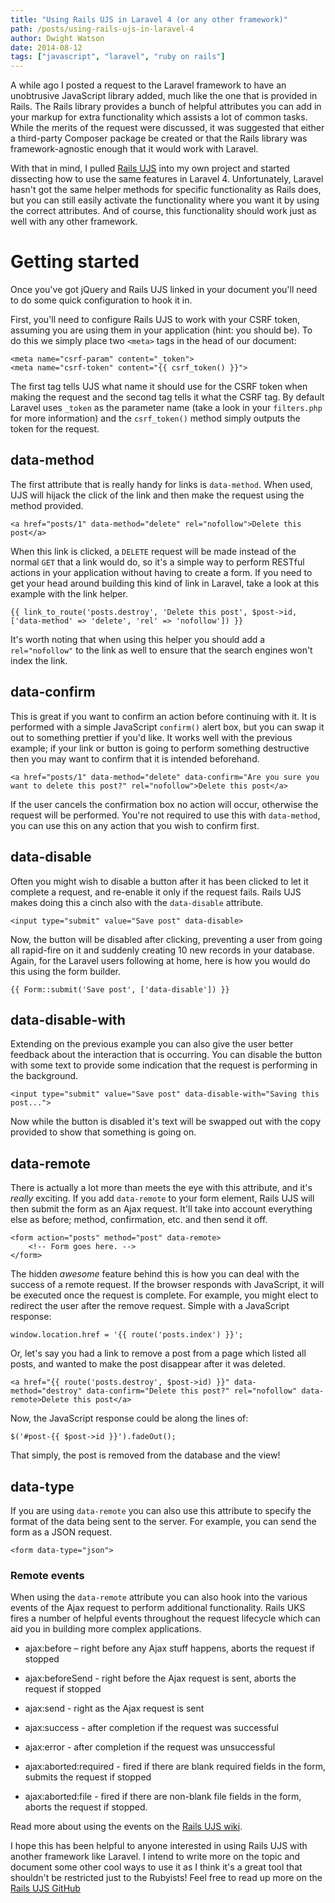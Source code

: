 ```yaml
---
title: "Using Rails UJS in Laravel 4 (or any other framework)"
path: /posts/using-rails-ujs-in-laravel-4
author: Dwight Watson
date: 2014-08-12
tags: ["javascript", "laravel", "ruby on rails"]
---
```


A while ago I posted a request to the Laravel framework to have an unobtrusive JavaScript library added, much like the one that is provided in Rails. The Rails library provides a bunch of helpful attributes you can add in your markup for extra functionality which assists a lot of common tasks. While the merits of the request were discussed, it was suggested that either a third-party Composer package be created or that the Rails library was framework-agnostic enough that it would work with Laravel.

With that in mind, I pulled [Rails UJS](https://github.com/rails/jquery-ujs) into my own project and started dissecting how to use the same features in Laravel 4. Unfortunately, Laravel hasn't got the same helper methods for specific functionality as Rails does, but you can still easily activate the functionality where you want it by using the correct attributes. And of course, this functionality should work just as well with any other framework.

# Getting started

Once you've got jQuery and Rails UJS linked in your document you'll need to do some quick configuration to hook it in.

First, you'll need to configure Rails UJS to work with your CSRF token, assuming you are using them in your application (hint: you should be). To do this we simply place two `<meta>` tags in the head of our document:

	<meta name="csrf-param" content="_token">
	<meta name="csrf-token" content="{{ csrf_token() }}">

The first tag tells UJS what name it should use for the CSRF token when making the request and the second tag tells it what the CSRF tag. By default Laravel uses `_token` as the parameter name (take a look in your `filters.php` for more information) and the `csrf_token()` method simply outputs the token for the request.

## data-method

The first attribute that is really handy for links is `data-method`. When used, UJS will hijack the click of the link and then make the request using the method provided.

	<a href="posts/1" data-method="delete" rel="nofollow">Delete this post</a>

When this link is clicked, a `DELETE` request will be made instead of the normal `GET` that a link would do, so it's a simple way to perform RESTful actions in your application without having to create a form. If you need to get your head around building this kind of link in Laravel, take a look at this example with the link helper.

    {{ link_to_route('posts.destroy', 'Delete this post', $post->id, ['data-method' => 'delete', 'rel' => 'nofollow']) }}

It's worth noting that when using this helper you should add a `rel="nofollow"` to the link as well to ensure that the search engines won't index the link.

## data-confirm

This is great if you want to confirm an action before continuing with it. It is performed with a simple JavaScript `confirm()` alert box, but you can swap it out to something prettier if you'd like. It works well with the previous example; if your link or button is going to perform something destructive then you may want to confirm that it is intended beforehand.

    <a href="posts/1" data-method="delete" data-confirm="Are you sure you want to delete this post?" rel="nofollow">Delete this post</a>

If the user cancels the confirmation box no action will occur, otherwise the request will be performed. You're not required to use this with `data-method`, you can use this on any action that you wish to confirm first.

## data-disable

Often you might wish to disable a button after it has been clicked to let it complete a request, and re-enable it only if the request fails. Rails UJS makes doing this a cinch also with the `data-disable` attribute.

	<input type="submit" value="Save post" data-disable>

Now, the button will be disabled after clicking, preventing a user from going all rapid-fire on it and suddenly creating 10 new records in your database. Again, for the Laravel users following at home, here is how you would do this using the form builder.

    {{ Form::submit('Save post', ['data-disable']) }}

## data-disable-with

Extending on the previous example you can also give the user better feedback about the interaction that is occurring. You can disable the button with some text to provide some indication that the request is performing in the background.

    <input type="submit" value="Save post" data-disable-with="Saving this post...">

Now while the button is disabled it's text will be swapped out with the copy provided to show that something is going on.

## data-remote

There is actually a lot more than meets the eye with this attribute, and it's *really* exciting. If you add `data-remote` to your form element, Rails UJS will then submit the form as an Ajax request. It'll take into account everything else as before; method, confirmation, etc. and then send it off.

    <form action="posts" method="post" data-remote>
	    <!-- Form goes here. -->
	</form>

The hidden *awesome* feature behind this is how you can deal with the success of a remote request. If the browser responds with JavaScript, it will be executed once the request is complete. For example, you might elect to redirect the user after the remove request. Simple with a JavaScript response:

    window.location.href = '{{ route('posts.index') }}';

Or, let's say you had a link to remove a post from a page which listed all posts, and wanted to make the post disappear after it was deleted.

    <a href="{{ route('posts.destroy', $post->id) }}" data-method="destroy" data-confirm="Delete this post?" rel="nofollow" data-remote>Delete this post</a>

Now, the JavaScript response could be along the lines of:

    $('#post-{{ $post->id }}').fadeOut();

That simply, the post is removed from the database and the view!

## data-type

If you are using `data-remote` you can also use this attribute to specify the format of the data being sent to the server. For example, you can send the form as a JSON request.

    <form data-type="json">

### Remote events

When using the `data-remote` attribute you can also hook into the various events of the Ajax request to perform additional functionality. Rails UKS fires a number of helpful events throughout the request lifecycle which can aid you in building more complex applications.

* ajax:before – right before any Ajax stuff happens, aborts the request if stopped
* ajax:beforeSend - right before the Ajax request is sent, aborts the request if stopped
* ajax:send - right as the Ajax request is sent
* ajax:success - after completion if the request was successful
* ajax:error - after completion if the request was unsuccessful

* ajax:aborted:required - fired if there are blank required fields in the form, submits the request if stopped
* ajax:aborted:file - fired if there are non-blank file fields in the form, aborts the request if stopped.

Read more about using the events on the [Rails UJS wiki](https://github.com/rails/jquery-ujs/wiki/ajax).

I hope this has been helpful to anyone interested in using Rails UJS with another framework like Laravel. I intend to write more on the topic and document some other cool ways to use it as I think it's a great tool that shouldn't be restricted just to the Rubyists! Feel free to read up more on the  [Rails UJS GitHub](https://github.com/rails/jquery-ujs)
